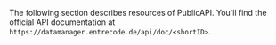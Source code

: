 The following section describes resources of PublicAPI. You'll find the official API documentation at `https://datamanager.entrecode.de/api/doc/<shortID>`.

